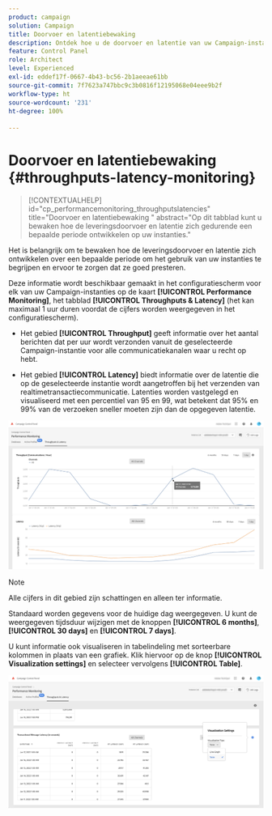 ```yaml
---
product: campaign
solution: Campaign
title: Doorvoer en latentiebewaking
description: Ontdek hoe u de doorvoer en latentie van uw Campaign-instanties kunt bewaken in het configuratiescherm.
feature: Control Panel
role: Architect
level: Experienced
exl-id: eddef17f-0667-4b43-bc56-2b1aeeae61bb
source-git-commit: 7f7623a747bbc9c3b0816f12195068e04eee9b2f
workflow-type: ht
source-wordcount: '231'
ht-degree: 100%

---
```


# Doorvoer en latentiebewaking {#throughputs-latency-monitoring}

>[!CONTEXTUALHELP]
>id="cp_performancemonitoring_throughputslatencies"
>title="Doorvoer en latentiebewaking "
>abstract="Op dit tabblad kunt u bewaken hoe de leveringsdoorvoer en latentie zich gedurende een bepaalde periode ontwikkelen op uw instanties."

Het is belangrijk om te bewaken hoe de leveringsdoorvoer en latentie zich ontwikkelen over een bepaalde periode om het gebruik van uw instanties te begrijpen en ervoor te zorgen dat ze goed presteren.

Deze informatie wordt beschikbaar gemaakt in het configuratiescherm voor elk van uw Campaign-instanties op de kaart **[!UICONTROL Performance Monitoring]**, het tabblad **[!UICONTROL Throughputs & Latency]** (het kan maximaal 1 uur duren voordat de cijfers worden weergegeven in het configuratiescherm).

* Het gebied **[!UICONTROL Throughput]** geeft informatie over het aantal berichten dat per uur wordt verzonden vanuit de geselecteerde Campaign-instantie voor alle communicatiekanalen waar u recht op hebt.

* Het gebied **[!UICONTROL Latency]** biedt informatie over de latentie die op de geselecteerde instantie wordt aangetroffen bij het verzenden van realtimetransactiecommunicatie. Latenties worden vastgelegd en visualiseerd met een percentiel van 95 en 99, wat betekent dat 95% en 99% van de verzoeken sneller moeten zijn dan de opgegeven latentie.

![](assets/throughput-latencies-overview.png)

>[!NOTE]
>
>Alle cijfers in dit gebied zijn schattingen en alleen ter informatie.

Standaard worden gegevens voor de huidige dag weergegeven. U kunt de weergegeven tijdsduur wijzigen met de knoppen **[!UICONTROL 6 months]**, **[!UICONTROL 30 days]** en **[!UICONTROL 7 days]**.

U kunt informatie ook visualiseren in tabelindeling met sorteerbare kolommen in plaats van een grafiek. Klik hiervoor op de knop **[!UICONTROL Visualization settings]** en selecteer vervolgens **[!UICONTROL Table]**.

![](assets/throughput-latencies-table.png)
